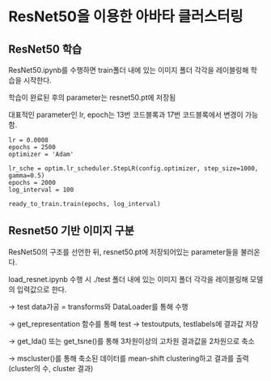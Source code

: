 # ResNet50을 이용한 아바타 클러스터링
## ResNet50 학습
ResNet50.ipynb를 수행하면 train폴더 내에 있는 이미지 폴더 각각을 레이블링해 학습을 시작한다.

학습이 완료된 후의 parameter는 resnet50.pt에 저장됨

대표적인 parameter인 lr, epoch는 13번 코드블록과 17번 코드블록에서 변경이 가능함.
```
lr = 0.0008
epochs = 2500
optimizer = 'Adam'
```
```
lr_sche = optim.lr_scheduler.StepLR(config.optimizer, step_size=1000, gamma=0.5)
epochs = 2000
log_interval = 100

ready_to_train.train(epochs, log_interval)
```


## Resnet50 기반 이미지 구분
ResNet50의 구조를 선언한 뒤, resnet50.pt에 저장되어있는 parameter들을 불러온다.

load_resnet.ipynb 수행 시 ./test 폴더 내에 있는 이미지 폴더 각각을 레이블링해 모델의 입력값으로 한다.

-> test data가공 = transforms와 DataLoader를 통해 수행

-> get_representation 함수를 통해 test -> testoutputs, testlabels에 결과값 저장

-> get_lda() 또는 get_tsne()를 통해 3차원이상의 고차원  결과값을 2차원으로 축소

-> mscluster()를 통해 축소된 데이터를 mean-shift clustering하고 결과를 출력 (cluster의 수, cluster 결과)
